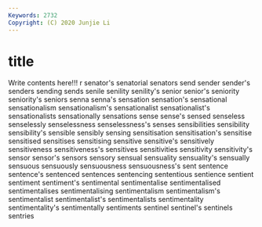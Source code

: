 ```yaml
---
Keywords: 2732
Copyright: (C) 2020 Junjie Li
---
```


# title

Write contents here!!!
r 
senator's 
senatorial 
senators 
send 
sender 
sender's
senders 
sending 
sends 
senile 
senility 
senility's 
senior 
senior's 
seniority 
seniority's
seniors 
senna 
senna's 
sensation 
sensation's 
sensational 
sensationalism 
sensationalism's 
sensationalist 
sensationalist's
sensationalists 
sensationally 
sensations 
sense 
sense's 
sensed 
senseless 
senselessly 
senselessness 
senselessness's
senses 
sensibilities 
sensibility 
sensibility's 
sensible 
sensibly 
sensing 
sensitisation 
sensitisation's 
sensitise
sensitised 
sensitises 
sensitising 
sensitive 
sensitive's 
sensitively 
sensitiveness 
sensitiveness's 
sensitives 
sensitivities
sensitivity 
sensitivity's 
sensor 
sensor's 
sensors 
sensory 
sensual 
sensuality 
sensuality's 
sensually
sensuous 
sensuously 
sensuousness 
sensuousness's 
sent 
sentence 
sentence's 
sentenced 
sentences 
sentencing
sententious 
sentience 
sentient 
sentiment 
sentiment's 
sentimental 
sentimentalise 
sentimentalised 
sentimentalises 
sentimentalising
sentimentalism 
sentimentalism's 
sentimentalist 
sentimentalist's 
sentimentalists 
sentimentality 
sentimentality's 
sentimentally 
sentiments 
sentinel
sentinel's 
sentinels 
sentries 

